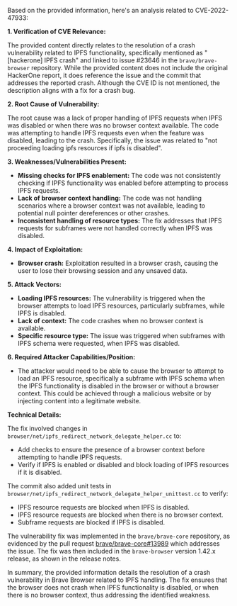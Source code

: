 Based on the provided information, here's an analysis related to CVE-2022-47933:

**1. Verification of CVE Relevance:**

The provided content directly relates to the resolution of a crash vulnerability related to IPFS functionality, specifically mentioned as "[hackerone] IPFS crash" and linked to issue #23646 in the `brave/brave-browser` repository. While the provided content does not include the original HackerOne report, it does reference the issue and the commit that addresses the reported crash. Although the CVE ID is not mentioned, the description aligns with a fix for a crash bug.

**2. Root Cause of Vulnerability:**

The root cause was a lack of proper handling of IPFS requests when IPFS was disabled or when there was no browser context available. The code was attempting to handle IPFS requests even when the feature was disabled, leading to the crash. Specifically, the issue was related to "not proceeding loading ipfs resources if ipfs is disabled".

**3. Weaknesses/Vulnerabilities Present:**

- **Missing checks for IPFS enablement:** The code was not consistently checking if IPFS functionality was enabled before attempting to process IPFS requests.
- **Lack of browser context handling:** The code was not handling scenarios where a browser context was not available, leading to potential null pointer dereferences or other crashes.
- **Inconsistent handling of resource types:** The fix addresses that IPFS requests for subframes were not handled correctly when IPFS was disabled.

**4. Impact of Exploitation:**

- **Browser crash:** Exploitation resulted in a browser crash, causing the user to lose their browsing session and any unsaved data.

**5. Attack Vectors:**

- **Loading IPFS resources:** The vulnerability is triggered when the browser attempts to load IPFS resources, particularly subframes, while IPFS is disabled.
- **Lack of context:** The code crashes when no browser context is available.
- **Specific resource type:** The issue was triggered when subframes with IPFS schema were requested, when IPFS was disabled.

**6. Required Attacker Capabilities/Position:**

- The attacker would need to be able to cause the browser to attempt to load an IPFS resource, specifically a subframe with IPFS schema when the IPFS functionality is disabled in the browser or without a browser context. This could be achieved through a malicious website or by injecting content into a legitimate website.

**Technical Details:**

The fix involved changes in `browser/net/ipfs_redirect_network_delegate_helper.cc` to:
- Add checks to ensure the presence of a browser context before attempting to handle IPFS requests.
- Verify if IPFS is enabled or disabled and block loading of IPFS resources if it is disabled.

The commit also added unit tests in `browser/net/ipfs_redirect_network_delegate_helper_unittest.cc` to verify:
- IPFS resource requests are blocked when IPFS is disabled.
- IPFS resource requests are blocked when there is no browser context.
- Subframe requests are blocked if IPFS is disabled.

The vulnerability fix was implemented in the `brave/brave-core` repository, as evidenced by the pull request [brave/brave-core#13989](https://github.com/brave/brave-core/pull/13989) which addresses the issue.
The fix was then included in the `brave-browser` version 1.42.x release, as shown in the release notes.

In summary, the provided information details the resolution of a crash vulnerability in Brave Browser related to IPFS handling. The fix ensures that the browser does not crash when IPFS functionality is disabled, or when there is no browser context, thus addressing the identified weakness.